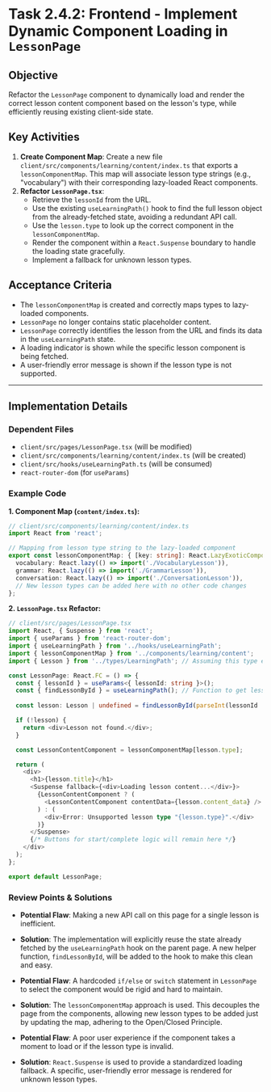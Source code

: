 # Task 2.4.2: Frontend - Implement Dynamic Component Loading in `LessonPage`

## Objective
Refactor the `LessonPage` component to dynamically load and render the correct lesson content component based on the lesson's type, while efficiently reusing existing client-side state.

## Key Activities
1.  **Create Component Map**: Create a new file `client/src/components/learning/content/index.ts` that exports a `lessonComponentMap`. This map will associate lesson type strings (e.g., "vocabulary") with their corresponding lazy-loaded React components.
2.  **Refactor `LessonPage.tsx`**:
    -   Retrieve the `lessonId` from the URL.
    -   Use the existing `useLearningPath()` hook to find the full lesson object from the already-fetched state, avoiding a redundant API call.
    -   Use the `lesson.type` to look up the correct component in the `lessonComponentMap`.
    -   Render the component within a `React.Suspense` boundary to handle the loading state gracefully.
    -   Implement a fallback for unknown lesson types.

## Acceptance Criteria
- The `lessonComponentMap` is created and correctly maps types to lazy-loaded components.
- `LessonPage` no longer contains static placeholder content.
- `LessonPage` correctly identifies the lesson from the URL and finds its data in the `useLearningPath` state.
- A loading indicator is shown while the specific lesson component is being fetched.
- A user-friendly error message is shown if the lesson type is not supported.

---

## Implementation Details

### Dependent Files
- `client/src/pages/LessonPage.tsx` (will be modified)
- `client/src/components/learning/content/index.ts` (will be created)
- `client/src/hooks/useLearningPath.ts` (will be consumed)
- `react-router-dom` (for `useParams`)

### Example Code
**1. Component Map (`content/index.ts`):**
```typescript
// client/src/components/learning/content/index.ts
import React from 'react';

// Mapping from lesson type string to the lazy-loaded component
export const lessonComponentMap: { [key: string]: React.LazyExoticComponent<React.FC<any>> } = {
  vocabulary: React.lazy(() => import('./VocabularyLesson')),
  grammar: React.lazy(() => import('./GrammarLesson')),
  conversation: React.lazy(() => import('./ConversationLesson')),
  // New lesson types can be added here with no other code changes
};
```

**2. `LessonPage.tsx` Refactor:**
```typescript
// client/src/pages/LessonPage.tsx
import React, { Suspense } from 'react';
import { useParams } from 'react-router-dom';
import { useLearningPath } from '../hooks/useLearningPath';
import { lessonComponentMap } from '../components/learning/content';
import { Lesson } from '../types/LearningPath'; // Assuming this type exists

const LessonPage: React.FC = () => {
  const { lessonId } = useParams<{ lessonId: string }>();
  const { findLessonById } = useLearningPath(); // Function to get lesson from existing state
  
  const lesson: Lesson | undefined = findLessonById(parseInt(lessonId || '0'));

  if (!lesson) {
    return <div>Lesson not found.</div>;
  }

  const LessonContentComponent = lessonComponentMap[lesson.type];

  return (
    <div>
      <h1>{lesson.title}</h1>
      <Suspense fallback={<div>Loading lesson content...</div>}>
        {LessonContentComponent ? (
          <LessonContentComponent contentData={lesson.content_data} />
        ) : (
          <div>Error: Unsupported lesson type "{lesson.type}".</div>
        )}
      </Suspense>
      {/* Buttons for start/complete logic will remain here */}
    </div>
  );
};

export default LessonPage;
```

### Review Points & Solutions
- **Potential Flaw**: Making a new API call on this page for a single lesson is inefficient.
- **Solution**: The implementation will explicitly reuse the state already fetched by the `useLearningPath` hook on the parent page. A new helper function, `findLessonById`, will be added to the hook to make this clean and easy.

- **Potential Flaw**: A hardcoded `if/else` or `switch` statement in `LessonPage` to select the component would be rigid and hard to maintain.
- **Solution**: The `lessonComponentMap` approach is used. This decouples the page from the components, allowing new lesson types to be added just by updating the map, adhering to the Open/Closed Principle.

- **Potential Flaw**: A poor user experience if the component takes a moment to load or if the lesson type is invalid.
- **Solution**: `React.Suspense` is used to provide a standardized loading fallback. A specific, user-friendly error message is rendered for unknown lesson types.
